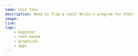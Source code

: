 ```yaml
---
name: Coin Toss
description: Need to flip a coin? Write a program for that!
image:
link:
tags:
    - beginner
    - text-based
    - graphical
    - apps
---
```

